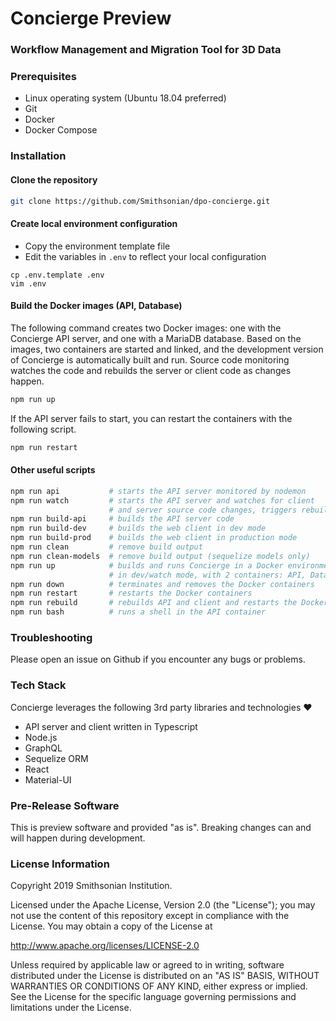 # Concierge Preview
### Workflow Management and Migration Tool for 3D Data

### Prerequisites
  * Linux operating system (Ubuntu 18.04 preferred)
  * Git
  * Docker
  * Docker Compose 

### Installation

#### Clone the repository
```bash
git clone https://github.com/Smithsonian/dpo-concierge.git
```

#### Create local environment configuration
- Copy the environment template file
- Edit the variables in `.env` to reflect your local configuration
```
cp .env.template .env
vim .env
```

#### Build the Docker images (API, Database)
The following command creates two Docker images: one with the Concierge API server,
and one with a MariaDB database. Based on the images, two containers are started
and linked, and the development version of Concierge is automatically built and
run. Source code monitoring watches the code and rebuilds the server or client
code as changes happen.
```bash
npm run up
```

If the API server fails to start, you can restart the containers with the following script.

```bash
npm run restart
```

#### Other useful scripts

```bash
npm run api           # starts the API server monitored by nodemon
npm run watch         # starts the API server and watches for client
                      # and server source code changes, triggers rebuild
npm run build-api     # builds the API server code
npm run build-dev     # builds the web client in dev mode
npm run build-prod    # builds the web client in production mode
npm run clean         # remove build output
npm run clean-models  # remove build output (sequelize models only)
npm run up            # builds and runs Concierge in a Docker environment,
                      # in dev/watch mode, with 2 containers: API, Database
npm run down          # terminates and removes the Docker containers
npm run restart       # restarts the Docker containers
npm run rebuild       # rebuilds API and client and restarts the Docker containers
npm run bash          # runs a shell in the API container
```

### Troubleshooting

Please open an issue on Github if you encounter any bugs or problems.

### Tech Stack

Concierge leverages the following 3rd party libraries and technologies :heart:
- API server and client written in Typescript
- Node.js
- GraphQL
- Sequelize ORM
- React
- Material-UI

### Pre-Release Software
This is preview software and provided "as is". Breaking changes can and will happen during development.

### License Information
Copyright 2019 Smithsonian Institution.

Licensed under the Apache License, Version 2.0 (the "License"); you may not use the content of this repository except in compliance with the License. You may obtain a copy of the License at

http://www.apache.org/licenses/LICENSE-2.0

Unless required by applicable law or agreed to in writing, software distributed under the License is distributed on an "AS IS" BASIS, WITHOUT WARRANTIES OR CONDITIONS OF ANY KIND, either express or implied. See the License for the specific language governing permissions and limitations under the License.
